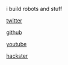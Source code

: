 i build robots and stuff

[twitter](https://twitter.com/kemfic)

[github](https://github.com/kemfic)

[youtube](https://youtube.com/kemalficici)

[hackster](https://hackster.io/kemfic)
